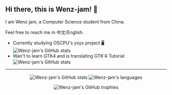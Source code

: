 ## Hi there, this is Wenz-jam! :wave:

I am Wenz jam, a Computer Science student from China.

Feel free to reach me in 中文/English.

- Currently studying OSCPU's ysyx project :desktop_computer:  
  <img align="center" alt="Wenz-jam's GitHub stats" src="https://github-readme-stats.vercel.app/api/pin?username=OSCPU&repo=ysyx-workbench" />
- Wan't to learn GTK4 and is translating GTK'4 Tutorial  
  <img align="center" alt="Wenz-jam's GitHub stats" src="https://github-readme-stats.vercel.app/api/pin?username=Wenz-jam&repo=Gtk4-tutorial-Chinese" />
---  

<p align="center">
  <img align="center" alt="Wenz-jam's GitHub stats" src="https://github-readme-stats.vercel.app/api?username=Wenz-jam&count_private=true&locale=cn" />
  <img align="center" alt="Wenz-jam's languages" src="https://github-readme-stats.vercel.app/api/top-langs?username=Wenz-jam&count_private=true&locale=cn" />
</p>
<p align="center">
  <img alt="Wenz-jam's GitHub trophies" src="https://github-profile-trophy.vercel.app/?username=Wenz-jam&count_private=true&locale=cn" />
</p>
